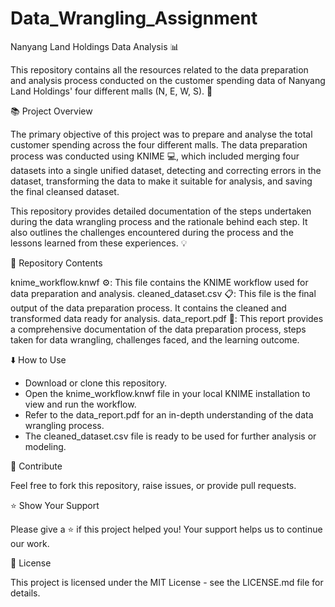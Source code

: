 # Data_Wrangling_Assignment

Nanyang Land Holdings Data Analysis :bar_chart:

This repository contains all the resources related to the data preparation and analysis process conducted on the customer spending data of Nanyang Land Holdings' four different malls (N, E, W, S). :department_store:

:books: Project Overview

The primary objective of this project was to prepare and analyse the total customer spending across the four different malls. The data preparation process was conducted using KNIME :computer:, which included merging four datasets into a single unified dataset, detecting and correcting errors in the dataset, transforming the data to make it suitable for analysis, and saving the final cleansed dataset.

This repository provides detailed documentation of the steps undertaken during the data wrangling process and the rationale behind each step. It also outlines the challenges encountered during the process and the lessons learned from these experiences. :bulb:

:file_folder: Repository Contents

knime_workflow.knwf :gear:: This file contains the KNIME workflow used for data preparation and analysis.
cleaned_dataset.csv :clipboard:: This file is the final output of the data preparation process. It contains the cleaned and transformed data ready for analysis.
data_report.pdf :book:: This report provides a comprehensive documentation of the data preparation process, steps taken for data wrangling, challenges faced, and the learning outcome.

:arrow_down: How to Use

- Download or clone this repository.
- Open the knime_workflow.knwf file in your local KNIME installation to view and run the workflow.
- Refer to the data_report.pdf for an in-depth understanding of the data wrangling process.
- The cleaned_dataset.csv file is ready to be used for further analysis or modeling.

:handshake: Contribute

Feel free to fork this repository, raise issues, or provide pull requests.

:star: Show Your Support

Please give a ⭐️ if this project helped you! Your support helps us to continue our work.

:page_with_curl: License

This project is licensed under the MIT License - see the LICENSE.md file for details.
